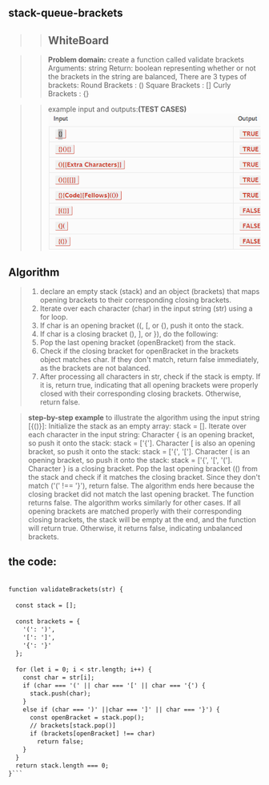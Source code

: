 ## stack-queue-brackets

>>## WhiteBoard

>>**Problem domain:**
>>create a function called validate brackets
Arguments: string
Return: boolean
representing whether or not the brackets in the string are balanced,
>>There are 3 types of brackets:
Round Brackets : ()
Square Brackets : []
Curly Brackets : {}

>>example input and outputs:**(TEST CASES)**
![Alt text](image.png)
## Algorithm
>1. declare an empty stack (stack) and an object (brackets) that maps opening brackets to their corresponding closing brackets.
>2. Iterate over each character (char) in the input string (str) using a for loop.
>3. If char is an opening bracket ((, [, or {), push it onto the stack.
>4. If char is a closing bracket (), ], or }), do the following:
>5. Pop the last opening bracket (openBracket) from the stack.
>6. Check if the closing bracket for openBracket in the brackets object matches char. If they don't match, return false immediately, as the brackets are not balanced.
>7. After processing all characters in str, check if the stack is empty. If it is, return true, indicating that all opening brackets were properly closed with their corresponding closing brackets. Otherwise, return false.

>**step-by-step example** to illustrate the algorithm using the input string [{()}]:
Initialize the stack as an empty array: stack = [].
Iterate over each character in the input string:
Character { is an opening bracket, so push it onto the stack: stack = ['{'].
Character [ is also an opening bracket, so push it onto the stack: stack = ['{', '['].
Character ( is an opening bracket, so push it onto the stack: stack = ['{', '[', '('].
Character } is a closing bracket. Pop the last opening bracket (() from the stack and check if it matches the closing bracket. Since they don't match ('(' !== '}'), return false.
The algorithm ends here because the closing bracket did not match the last opening bracket. The function returns false.
The algorithm works similarly for other cases. If all opening brackets are matched properly with their corresponding closing brackets, the stack will be empty at the end, and the function will return true. Otherwise, it returns false, indicating unbalanced brackets.


## the code:
```'use strict';

function validateBrackets(str) {

  const stack = [];

  const brackets = {
    '(': ')',
    '[': ']',
    '{': '}'
  };

  for (let i = 0; i < str.length; i++) {
    const char = str[i];
    if (char === '(' || char === '[' || char === '{') {
      stack.push(char);
    }
    else if (char === ')' ||char === ']' || char === '}') {
      const openBracket = stack.pop();
      // brackets[stack.pop()]
      if (brackets[openBracket] !== char)
        return false;
    }
  }
  return stack.length === 0;
}```